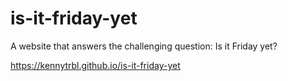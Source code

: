 # is-it-friday-yet
A website that answers the challenging question: Is it Friday yet?

https://kennytrbl.github.io/is-it-friday-yet
